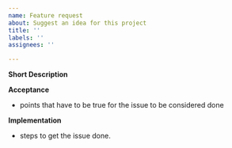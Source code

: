 ```yaml
---
name: Feature request
about: Suggest an idea for this project
title: ''
labels: ''
assignees: ''

---
```

**Short Description**

**Acceptance**
- points that have to be true for the issue to be considered done

**Implementation**
- steps to get the issue done.
